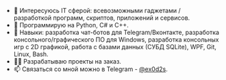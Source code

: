 - 👀 Интересуюсь IT сферой: всевозможными гаджетами / разработкой программ, скриптов, приложений и сервисов.
- 🦾 Программирую на Python, C# и C++.
- 🎯 Навыки: разработка чат-ботов для Telegram/Вконтакте, разработка консольного/графического ПО для Windows, разработка консольных игр с 2D графикой, работа с базами данных (СУБД SQLite), WPF, Git, Linux, Bash.
- 👨‍💻 Разрабатываю проекты на заказ.
- 📫 Связаться со мной можно в Telegram - [@ex0d2s](https://t.me/ex0d2s).
